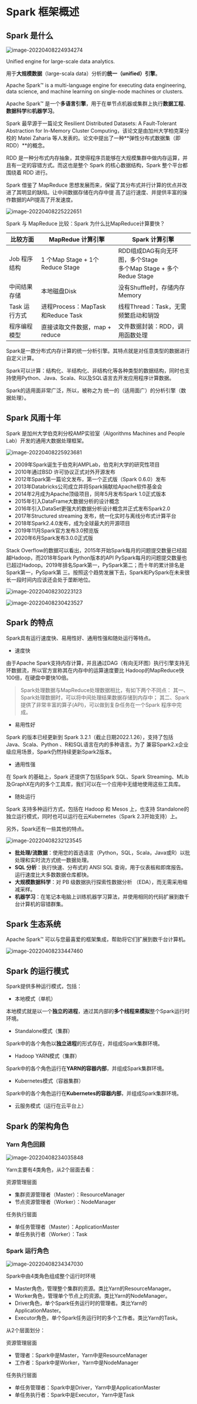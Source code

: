 # Spark 框架概述

## Spark 是什么

![image-20220408224934274](images/image-20220408224934274.png)

Unified engine for large-scale data analytics.

用于**大规模数据**（large-scala data）分析的**统一（unified）引擎**。

Apache Spark™ is a multi-language engine for executing data engineering, data science, and machine learning on single-node machines or clusters. 

Apache Spark™ 是一个**多语言引擎**，用于在单节点机器或集群上执行**数据工程**、**数据科学**和**机器学习**。

Spark 最早源于一篇论文 Resilient Distributed Datasets: A Fault-Tolerant Abstraction for In-Memory Cluster Computing，该论文是由加州大学柏克莱分校的 Matei Zaharia 等人发表的。论文中提出了一种**弹性分布式数据集（即 RDD）**的概念。

RDD 是一种分布式内存抽象，其使得程序员能够在大规模集群中做内存运算，并且有一定的容错方式。而这也是整个 Spark 的核心数据结构，Spark 整个平台都围绕着 RDD 进行。

Spark 借鉴了 MapReduce 思想发展而来，保留了其分布式并行计算的优点并改进了其明显的缺陷。让中间数据存储在内存中提
高了运行速度、并提供丰富的操作数据的API提高了开发速度。

![image-20220408225222651](images/image-20220408225222651.png)

Spark 与 MapReduce 比较：Spark 为什么比MapReduce计算要快？

| 比较方面      | MapRedue 计算引擎                  | Spark 计算引擎                                               |
| ------------- | ---------------------------------- | ------------------------------------------------------------ |
| Job 程序结构  | 1 个Map Stage + 1个 Reduce Stage   | RDD组成DAG有向无环图，多个Stage <br>多个Map Stage + 多个Redue Stage |
| 中间结果存储  | 本地磁盘Disk                       | 没有Shuffle时，存储内存Memory                                |
| Task 运行方式 | 进程Process：MapTask 和Reduce Task | 线程Thread：Task，无需频繁启动和销毁                         |
| 程序编程模型  | 直接读取文件数据，map + reduce     | 文件数据封装：RDD，调用函数处理                              |

Spark是一款分布式内存计算的统一分析引擎。其特点就是对任意类型的数据进行自定义计算。

Spark可以计算：结构化、半结构化、非结构化等各种类型的数据结构，同时也支持使用Python、Java、Scala、R以及SQL语言去开发应用程序计算数据。

Spark的适用面非常广泛，所以，被称之为 统一的（适用面广）的分析引擎（数据处理）。

## Spark 风雨十年

Spark 是加州大学伯克利分校AMP实验室（Algorithms Machines and People Lab）开发的通用大数据处理框架。

![image-20220408225923681](images/image-20220408225923681.png)

* 2009年Spark诞生于伯克利AMPLab，伯克利大学的研究性项目
* 2010年通过BSD 许可协议正式对外开源发布
* 2012年Spark第一篇论文发布，第一个正式版（Spark 0.6.0）发布
* 2013年Databricks公司成立并将Spark捐献给Apache软件基金会
* 2014年2月成为Apache顶级项目，同年5月发布Spark 1.0正式版本
* 2015年引入DataFrame大数据分析的设计概念
* 2016年引入DataSet更强大的数据分析设计概念并正式发布Spark2.0
* 2017年Structured streaming 发布，统一化实时与离线分布式计算平台
* 2018年Spark2.4.0发布，成为全球最大的开源项目
* 2019年11月Spark官方发布3.0预览版
* 2020年6月Spark发布3.0.0正式版

Stack Overflow的数据可以看出，2015年开始Spark每月的问题提交数量已经超越Hadoop，而2018年Spark Python版本的API
PySpark每月的问题提交数量也已超过Hadoop。2019年排名Spark第一，PySpark第二；而十年的累计排名是Spark第一，PySpark第
三。按照这个趋势发展下去，Spark和PySpark在未来很长一段时间内应该还会处于垄断地位。

![image-20220408230223123](images/image-20220408230223123.png)

![image-20220408230423527](images/image-20220408230423527.png)

## Spark 的特点

Spark具有运行速度快、易用性好、通用性强和随处运行等特点。

* 速度快

由于Apache Spark支持内存计算，并且通过DAG（有向无环图）执行引擎支持无环数据流，所以官方宣称其在内存中的运算速度要比
Hadoop的MapReduce快100倍，在硬盘中要快10倍。

> Spark处理数据与MapReduce处理数据相比，有如下两个不同点：
> 其一、Spark处理数据时，可以将中间处理结果数据存储到内存中；
> 其二、Spark 提供了非常丰富的算子(API)，可以做到复杂任务在一个Spark 程序中完成。

* 易用性好

Spark 的版本已经更新到 Spark 3.2.1（截止日期2022.1.26），支持了包括 Java、Scala、Python 、R和SQL语言在内的多种语言。为了
兼容Spark2.x企业级应用场景，Spark仍然持续更新Spark2版本。

* 通用性强

在 Spark 的基础上，Spark 还提供了包括Spark SQL、Spark Streaming、MLib 及GraphX在内的多个工具库，我们可以在一个应用中无缝地使用这些工具库。

* 随处运行

Spark 支持多种运行方式，包括在 Hadoop 和 Mesos 上，也支持 Standalone的独立运行模式，同时也可以运行在云Kubernetes（Spark 2.3开始支持）上。

另外，Spark还有一些其他的特点。

![image-20220408232123545](images/image-20220408232123545.png)

* **批处理/流数据**：使用您的首选语言（Python，SQL，Scala，Java或R）以批处理和实时流方式统一数据处理。
* **SQL 分析**：执行快速、分布式的 ANSI SQL 查询，用于仪表板和即席报告。运行速度比大多数数据仓库都快。
* **大规模数据科学**：对 PB 级数据执行探索性数据分析 （EDA），而无需采用缩减采样。
* **机器学习**：在笔记本电脑上训练机器学习算法，并使用相同的代码扩展到数千台计算机的容错群集。

## Spark 生态系统

Apache Spark™ 可以与您最喜爱的框架集成，帮助将它们扩展到数千台计算机。

![image-20220408233447460](images/image-20220408233447460.png)

## Spark 的运行模式

Spark提供多种运行模式，包括：

* 本地模式（单机）

本地模式就是以一个**独立的进程**，通过其内部的**多个线程来模拟**整个Spark运行时环境。

* Standalone模式（集群）

Spark中的各个角色以**独立进程**的形式存在，并组成Spark集群环境。

* Hadoop YARN模式（集群）

Spark中的各个角色运行在**YARN的容器内部**，并组成Spark集群环境。

* Kubernetes模式（容器集群）

Spark中的各个角色运行在**Kubernetes的容器内部**，并组成Spark集群环境。

* 云服务模式（运行在云平台上）

## Spark 的架构角色

### Yarn 角色回顾

![image-20220408234035848](images/image-20220408234035848.png)

Yarn主要有4类角色，从2个层面去看：

资源管理层面

* 集群资源管理者（Master）：ResourceManager
* 节点资源管理者（Worker）：NodeManager

任务执行层面

* 单任务管理者（Master）：ApplicationMaster
* 单任务执行者（Worker）：Task

### Spark 运行角色

![image-20220408234347030](images/image-20220408234347030.png)

Spark中由4类角色组成整个运行时环境

* Master角色，管理整个集群的资源。类比Yarn的ResourceManager。
* Worker角色，管理单个节点上的资源。类比Yarn的NodeManager。
* Driver角色，单个Spark任务运行时的管理者。类比Yarn的ApplicationMaster。
* Executor角色，单个Spark任务运行时的多个工作者。类比Yarn的Task。

从2个层面划分：

资源管理层面

* 管理者：Spark中是Master，Yarn中是ResourceManager
* 工作者：Spark中是Worker，Yarn中是NodeManager

任务执行层面

* 单任务管理者：Spark中是Driver，Yarn中是ApplicationMaster
* 单任务执行者：Spark中是Executor，Yarn中是Task

